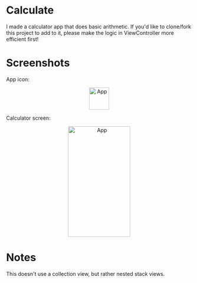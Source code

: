 # Calculate

I made a calculator app that does basic arithmetic. If you'd like to clone/fork this project to add to it, please
make the logic in ViewController more efficient first! 

# Screenshots

App icon: 
<p align="center"><img src="https://lh3.googleusercontent.com/cHEA4m1VNoqILd8oeWLSqFxaOIcSHCkYcNh-bnIDSjq1ADanBq2rfVj3kboCO2YAcFR07Jmm9VD4EW_AQeYQBRaodnIELm4hp5O1wwJ2K7xj3DBNOSG3XOwrCZARYDIIjUwSl_Hhgo1KaNCl0PKkOuaNcIi_Wmn7joY-XVgYhyo2gKgq_fJY1JxtZA833UxT4UyHrLeud4xiVHTp7bvk-765c7tQTMhNc1OOIVnhqiUYU324NNGeOSewJO9xGzRNkSxAZLZtLsYpRiYngBD6MJhgCBeIQeIQg8ju0P2CQPFEQA8rzrGroazYI44yvBN4yPV9JbAnEA4NXCKtUQEXDuNa6l820ts1TstmTQZteuB-Q7nMhAnkVF68LQv70fu-jb1N7SGPqRMPnNZqBma_x7lh7tMBrm6V9mqKx1E0qX0GITr7z9PMKDo8bebeCzwmJsrGO5fQZ7BSSm-GTpKurkcrZKwpozBmfTWAdiStBUiISVj7yiXzPug8Or3I-LGCKXmy8-rntX2W1PO39WfCXCuy0KNsPcrryQkU4ms_d40RApQYSYFXd_taYJpNdAMpKIJT9IR2LDEw-e8deOQDs1F_B6S3c2Su-Y6NqhRwRjKHPaLiee79CYktESGXsta3mvR0sKEYZ8hN_MIVCV9Opz5rKwr_fKzUgB7cotJIGPQsu42EDIbdK9krK3j2s1hOnRukvXa1bK8S4fTplssXOYVlBpC-vER8lhMAPrkS_3IIJQY6=w174-h195-no" alt="App"
	title="Icon" width="53.4" height="60" /></p>
  
Calculator screen:
  <p align="center"><img src="https://lh3.googleusercontent.com/pg_S9eq_wSte7cU-3MyR7jYOZCIqS9hN3Vy8llFM8Isvo5rk2FBfLCWI6u9DOOAFZOkCJOvozeVyc8aeSI-sBmWZeYGLHlMZ-OGKM3oyKrsV9x0Km-BvzbEPnVZGrFGeGBdpg7grliWf_Wnegl3WqPfJ2kbtaPpeDZSeKxREkYv0UkS6EoM898ODs4njA2buqqH88xPl3ItsyN6CN1YpIHvkEOVuJx86xS-i87DCqBEy94Ff7B87uX5RUkcW0EIbiP2AcD3IbLeQIrKU034aVYU20Xg3cg3UCJK-oyHP1vgoUnRFA5YyXDqLqUKsChaPvRXbELiooKO-GD273N1sH4igmID3p7LEwzKbcGmShfJgdiaXj0vePrnCHZ84UVY6W0PhnBoffRqXx3GvpBjutSCWc7ybKAHvn3MqJy7hS3JA94e6qsO8AjN_hbgGiwhBvlAZe7eJWNULAEUkBjtgI9Yk5dG6nElR0F-FVyo-aq4JdK4sn4wKeRxVAMDZSpVmZcEEgNhykV6gFP3BJP0YlZ9rktLvz1cBTRCKEDSyuWow8ggylC5Lhk75WyKS1v52gIQmz2B87NNvl-XW9mEr89Sw9rJq8tHhHFaTWQZt6pq66hW0TmrudNNqQJdWtK3LB6yFBCLEeE357vL61DTF8j7D9GRC17Xek3_HBDAfW3Nh2-F5Ml3F3QfVkPgBcO1f-2-7waTEGshDm24ht1Xf0UsZAy3yvDhY-eOcljBGYf7U8E1r=w684-h1216-no" alt="App"
	title="Icon" width="168" height="300" /></p>
  
# Notes

This doesn't use a collection view, but rather nested stack views. 
